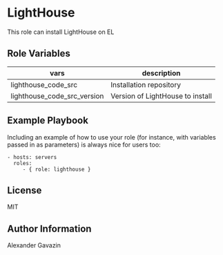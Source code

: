 LightHouse
=========

This role can install LightHouse on EL

Role Variables
--------------

|vars|description|
|-----|------------|
| lighthouse_code_src | Installation repository |
| lighthouse_code_src_version | Version of LightHouse to install |



Example Playbook
----------------

Including an example of how to use your role (for instance, with variables passed in as parameters) is always nice for users too:

    - hosts: servers
      roles:
         - { role: lighthouse }

License
-------

MIT

Author Information
------------------

Alexander Gavazin